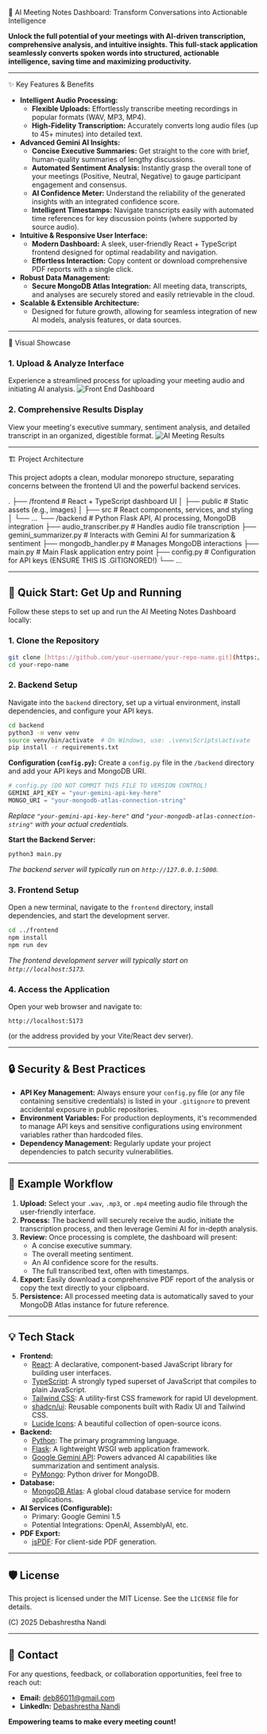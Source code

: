  🚀 AI Meeting Notes Dashboard: Transform Conversations into Actionable Intelligence

**Unlock the full potential of your meetings with AI-driven transcription, comprehensive analysis, and intuitive insights. This full-stack application seamlessly converts spoken words into structured, actionable intelligence, saving time and maximizing productivity.**

---

 ✨ Key Features & Benefits

-   **Intelligent Audio Processing:**
    -   **Flexible Uploads:** Effortlessly transcribe meeting recordings in popular formats (WAV, MP3, MP4).
    -   **High-Fidelity Transcription:** Accurately converts long audio files (up to 45+ minutes) into detailed text.
-   **Advanced Gemini AI Insights:**
    -   **Concise Executive Summaries:** Get straight to the core with brief, human-quality summaries of lengthy discussions.
    -   **Automated Sentiment Analysis:** Instantly grasp the overall tone of your meetings (Positive, Neutral, Negative) to gauge participant engagement and consensus.
    -   **AI Confidence Meter:** Understand the reliability of the generated insights with an integrated confidence score.
    -   **Intelligent Timestamps:** Navigate transcripts easily with automated time references for key discussion points (where supported by source audio).
-   **Intuitive & Responsive User Interface:**
    -   **Modern Dashboard:** A sleek, user-friendly React + TypeScript frontend designed for optimal readability and navigation.
    -   **Effortless Interaction:** Copy content or download comprehensive PDF reports with a single click.
-   **Robust Data Management:**
    -   **Secure MongoDB Atlas Integration:** All meeting data, transcripts, and analyses are securely stored and easily retrievable in the cloud.
-   **Scalable & Extensible Architecture:**
    -   Designed for future growth, allowing for seamless integration of new AI models, analysis features, or data sources.

---

 📸 Visual Showcase

### **1. Upload & Analyze Interface**
Experience a streamlined process for uploading your meeting audio and initiating AI analysis.
![Front End Dashboard](public/Front_ui.png)

### **2. Comprehensive Results Display**
View your meeting's executive summary, sentiment analysis, and detailed transcript in an organized, digestible format.
![AI Meeting Results](public/Result_display.png)

---

 🏗️ Project Architecture

This project adopts a clean, modular monorepo structure, separating concerns between the frontend UI and the powerful backend services.



.
├── /frontend           \# React + TypeScript dashboard UI
│   ├── public          \# Static assets (e.g., images)
│   ├── src             \# React components, services, and styling
│   └── ...
└── /backend            \# Python Flask API, AI processing, MongoDB integration
├── audio\_transcriber.py  \# Handles audio file transcription
├── gemini\_summarizer.py  \# Interacts with Gemini AI for summarization & sentiment
├── mongodb\_handler.py    \# Manages MongoDB interactions
├── main.py             \# Main Flask application entry point
├── config.py           \# Configuration for API keys (ENSURE THIS IS .GITIGNORED\!)
└── ...


---

## 🚀 Quick Start: Get Up and Running

Follow these steps to set up and run the AI Meeting Notes Dashboard locally:

### **1. Clone the Repository**

```bash
git clone [https://github.com/your-username/your-repo-name.git](https://github.com/your-username/your-repo-name.git)
cd your-repo-name
````

### **2. Backend Setup**

Navigate into the `backend` directory, set up a virtual environment, install dependencies, and configure your API keys.

```bash
cd backend
python3 -m venv venv
source venv/bin/activate  # On Windows, use: .\venv\Scripts\activate
pip install -r requirements.txt
```

**Configuration (`config.py`):**
Create a `config.py` file in the `/backend` directory and add your API keys and MongoDB URI.

```python
# config.py (DO NOT COMMIT THIS FILE TO VERSION CONTROL)
GEMINI_API_KEY = "your-gemini-api-key-here"
MONGO_URI = "your-mongodb-atlas-connection-string"
```

*Replace `"your-gemini-api-key-here"` and `"your-mongodb-atlas-connection-string"` with your actual credentials.*

**Start the Backend Server:**

```bash
python3 main.py
```

*The backend server will typically run on `http://127.0.0.1:5000`.*

### **3. Frontend Setup**

Open a new terminal, navigate to the `frontend` directory, install dependencies, and start the development server.

```bash
cd ../frontend
npm install
npm run dev
```

*The frontend development server will typically start on `http://localhost:5173`.*

### **4. Access the Application**

Open your web browser and navigate to:

```
http://localhost:5173
```

(or the address provided by your Vite/React dev server).

-----

## 🔒 Security & Best Practices

  - **API Key Management:** Always ensure your `config.py` file (or any file containing sensitive credentials) is listed in your `.gitignore` to prevent accidental exposure in public repositories.
  - **Environment Variables:** For production deployments, it's recommended to manage API keys and sensitive configurations using environment variables rather than hardcoded files.
  - **Dependency Management:** Regularly update your project dependencies to patch security vulnerabilities.

-----

## 📝 Example Workflow

1.  **Upload:** Select your `.wav`, `.mp3`, or `.mp4` meeting audio file through the user-friendly interface.
2.  **Process:** The backend will securely receive the audio, initiate the transcription process, and then leverage Gemini AI for in-depth analysis.
3.  **Review:** Once processing is complete, the dashboard will present:
      * A concise executive summary.
      * The overall meeting sentiment.
      * An AI confidence score for the results.
      * The full transcribed text, often with timestamps.
4.  **Export:** Easily download a comprehensive PDF report of the analysis or copy the text directly to your clipboard.
5.  **Persistence:** All processed meeting data is automatically saved to your MongoDB Atlas instance for future reference.

-----

## 💡 Tech Stack

  - **Frontend:**
      - [React](https://react.dev/): A declarative, component-based JavaScript library for building user interfaces.
      - [TypeScript](https://www.typescriptlang.org/): A strongly typed superset of JavaScript that compiles to plain JavaScript.
      - [Tailwind CSS](https://tailwindcss.com/): A utility-first CSS framework for rapid UI development.
      - [shadcn/ui](https://ui.shadcn.com/): Reusable components built with Radix UI and Tailwind CSS.
      - [Lucide Icons](https://lucide.dev/): A beautiful collection of open-source icons.
  - **Backend:**
      - [Python](https://www.python.org/): The primary programming language.
      - [Flask](https://flask.palletsprojects.com/): A lightweight WSGI web application framework.
      - [Google Gemini API](https://ai.google.dev/): Powers advanced AI capabilities like summarization and sentiment analysis.
      - [PyMongo](https://pymongo.readthedocs.io/en/stable/): Python driver for MongoDB.
  - **Database:**
      - [MongoDB Atlas](https://www.mongodb.com/atlas): A global cloud database service for modern applications.
  - **AI Services (Configurable):**
      - Primary: Google Gemini 1.5
      - Potential Integrations: OpenAI, AssemblyAI, etc.
  - **PDF Export:**
      - [jsPDF](https://www.google.com/search?q=https://raw.githack.com/MrRio/jsPDF/master/docs/): For client-side PDF generation.

-----

## 🛡️ License

This project is licensed under the MIT License. See the `LICENSE` file for details.

(C) 2025 Debashrestha Nandi

-----

## 🤝 Contact

For any questions, feedback, or collaboration opportunities, feel free to reach out:

  - **Email:** deb86011@gmail.com
  - **LinkedIn:** [Debashrestha Nandi](https://www.google.com/search?q=https://www.linkedin.com/in/debashrestha-nandi-a7343b171/)

**Empowering teams to make every meeting count\!**

```
```
